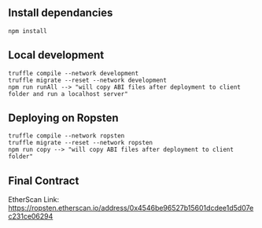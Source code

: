 
## Install dependancies

```code
npm install
```

## Local development
```code
truffle compile --network development
truffle migrate --reset --network development
npm run runAll --> "will copy ABI files after deployment to client folder and run a localhost server"
```

## Deploying on Ropsten
```code
truffle compile --network ropsten
truffle migrate --reset --network ropsten
npm run copy --> "will copy ABI files after deployment to client folder"
````

## Final Contract
EtherScan Link: https://ropsten.etherscan.io/address/0x4546be96527b15601dcdee1d5d07ec231ce06294